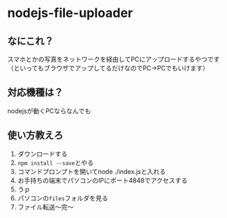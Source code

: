 # nodejs-file-uploader

## なにこれ？
スマホとかの写真をネットワークを経由してPCにアップロードするやつです
（といってもブラウザでアップしてるだけなのでPC->PCでもいけます）

## 対応機種は？
nodejsが動くPCならなんでも

## 使い方教えろ
1. ダウンロードする
2. `npm install --save`とやる
3. コマンドプロンプトを開いてnode ./index.jsと入れる
4. お手持ちの端末でパソコンのIPにポート4848でアクセスする
5. うｐ
6. パソコンの`files`フォルダを見る
7. ファイル転送～完～
